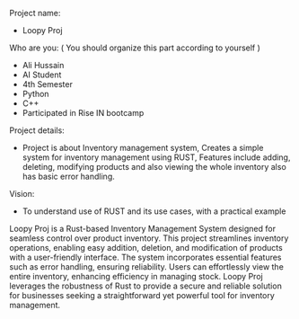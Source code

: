 Project name:
- Loopy Proj

Who are you: ( You should organize this part according to yourself )
- Ali Hussain
- AI Student
- 4th Semester
- Python 
- C++
- Participated in Rise IN bootcamp


Project details:
- Project is about Inventory management system, Creates a simple system for inventory management using
  RUST, Features include adding, deleting, modifying products and also viewing the whole inventory
  also has basic error handling.


Vision:
- To understand use of RUST and its use cases, with a practical example



Loopy Proj is a Rust-based Inventory Management System designed for seamless control over product inventory. 
This project streamlines inventory operations, enabling easy addition, deletion, and modification of products with a user-friendly interface. 
The system incorporates essential features such as error handling, ensuring reliability. 
Users can effortlessly view the entire inventory, enhancing efficiency in managing stock. 
Loopy Proj leverages the robustness of Rust to provide a secure and reliable solution for businesses seeking a straightforward yet powerful tool for inventory management.
